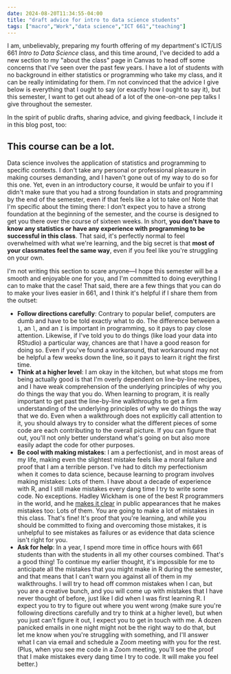 ```yaml
---
date: 2024-08-20T11:34:55-04:00
title: "draft advice for intro to data science students"
tags: ["macro","Work","data science","ICT 661","teaching"]
---
```

I am, unbelievably, preparing my fourth offering of my department's ICT/LIS 661 *Intro to Data Science* class, and this time around, I've decided to add a new section to my "about the class" page in Canvas to head off some concerns that I've seen over the past few years. I have a lot of students with no background in either statistics or programming who take my class, and it can be really intimidating for them. I'm not convinced that the advice I give below is everything that I ought to say (or exactly how I ought to say it), but this semester, I want to get out ahead of a lot of the one-on-one pep talks I give throughout the semester.

In the spirit of public drafts, sharing advice, and giving feedback, I include it in this blog post, too:

## This course can be a lot.

Data science involves the application of statistics and programming to specific contexts. I don't take any personal or professional pleasure in making courses demanding, and I haven't gone out of my way to do so for this one. Yet, even in an introductory course, it would be unfair to you if I didn't make sure that you had a strong foundation in stats and programming by the end of the semester, even if that feels like a lot to take on! Note that I'm specific about the timing there: I don't expect you to have a strong foundation at the beginning of the semester, and the course is designed to get you there over the course of sixteen weeks. In short, **you don't have to know any statistics or have any experience with programming to be successful in this class**. That said, it's perfectly normal to feel overwhelmed with what we're learning, and the big secret is that **most of your classmates feel the same way**, even if you feel like you're struggling on your own. 

I'm not writing this section to scare anyone—I hope this semester will be a smooth and enjoyable one for you, and I'm committed to doing everything I can to make that the case! That said, there are a few things that you can do to make your lives easier in 661, and I think it's helpful if I share them from the outset:

* **Follow directions carefully**: Contrary to popular belief, computers are dumb and have to be told exactly what to do. The difference between a `1`, an `l`, and an `I` is important in programming, so it pays to pay close attention. Likewise, if I've told you to do things (like load your data into RStudio) a particular way, chances are that I have a good reason for doing so. Even if you've found a workaround, that workaround may not be helpful a few weeks down the line, so it pays to learn it right the first time.
* **Think at a higher level**: I am okay in the kitchen, but what stops me from being actually good is that I'm overly dependent on line-by-line recipes, and I have weak comprehension of the underlying principles of why you do things the way that you do. When learning to program, it is really important to get past the line-by-line walkthroughs to get a firm understanding of the underlying principles of why we do things the way that we do. Even when a walkthrough does not explicitly call attention to it, you should always try to consider what the different pieces of some code are each contributing to the overall picture. If you can figure that out, you'll not only better understand what's going on but also more easily adapt the code for other purposes.
* **Be cool with making mistakes**: I am a perfectionist, and in most areas of my life, making even the slightest mistake feels like a moral failure and proof that I am a terrible person. I've had to ditch my perfectionism when it comes to data science, because learning to program involves making mistakes: Lots of them. I have about a decade of experience with R, and I still make mistakes every dang time I try to write some code. No exceptions. Hadley Wickham is one of the best R programmers in the world, and he [makes it clear](https://www.youtube.com/watch?v=vYwXMnC03I4) in public appearances that he makes mistakes too: Lots of them. You are going to make a lot of mistakes in this class. That's fine! It's proof that you're learning, and while you should be committed to fixing and overcoming those mistakes, it is unhelpful to see mistakes as failures or as evidence that data science isn't right for you.
* **Ask for help**: In a year, I spend more time in office hours with 661 students than with the students in all my other courses combined. That's a good thing! To continue my earlier thought, it's impossible for me to anticipate all the mistakes that you might make in R during the semester, and that means that I can't warn you against all of them in my walkthroughs. I will try to head off common mistakes when I can, but you are a creative bunch, and you will come up with mistakes that I have never thought of before, just like I did when I was first learning R. I expect you to try to figure out where you went wrong (make sure you're following directions carefully and try to think at a higher level), but when you just can't figure it out, I expect you to get in touch with me. A dozen panicked emails in one night might not be the right way to do that, but let me know when you're struggling with something, and I'll answer what I can via email and schedule a Zoom meeting with you for the rest. (Plus, when you see me code in a Zoom meeting, you'll see the proof that I make mistakes every dang time I try to code. It will make you feel better.)